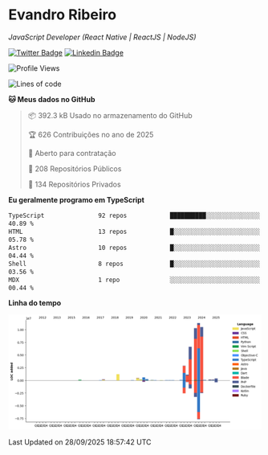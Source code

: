 # Evandro **Ribeiro**

*JavaScript Developer (React Native | ReactJS | NodeJS)*

[![Twitter Badge](https://img.shields.io/badge/-@ribeiroevandro-201B2D?style=flat-square&labelColor=201B2D&logo=twitter&logoColor=white&link=https://twitter.com/ribeiroevandro)](https://twitter.com/ribeiroevandro) 
[![Linkedin Badge](https://img.shields.io/badge/-Evandro%20Ribeiro-201B2D?style=flat-square&logo=Linkedin&logoColor=white&link=https://www.linkedin.com/in/ribeiroevandro)](https://www.linkedin.com/in/ribeiroevandro) 


<!--START_SECTION:waka-->
![Profile Views](http://img.shields.io/badge/Visualizac%C3%B5es%20do%20perfil-0-blue)

![Lines of code](https://img.shields.io/badge/Desde%20o%20Hello%20World%20eu%20escrevi-46.7%20million%20linhas%20de%20c%C3%B3digo-blue)

**🐱 Meus dados no GitHub** 

> 📦 392.3 kB Usado no armazenamento do GitHub 
 > 
> 🏆 626 Contribuições no ano de 2025
 > 
> 💼 Aberto para contratação
 > 
> 📜 208 Repositórios Públicos 
 > 
> 🔑 134 Repositórios Privados 
 > 
**Eu geralmente programo em TypeScript** 

```text
TypeScript               92 repos            ██████████░░░░░░░░░░░░░░░   40.89 % 
HTML                     13 repos            █░░░░░░░░░░░░░░░░░░░░░░░░   05.78 % 
Astro                    10 repos            █░░░░░░░░░░░░░░░░░░░░░░░░   04.44 % 
Shell                    8 repos             █░░░░░░░░░░░░░░░░░░░░░░░░   03.56 % 
MDX                      1 repo              ░░░░░░░░░░░░░░░░░░░░░░░░░   00.44 % 
```



**Linha do tempo**

![Lines of Code chart](https://raw.githubusercontent.com/ribeiroevandro/ribeiroevandro/main/assets/bar_graph.png)


 Last Updated on 28/09/2025 18:57:42 UTC
<!--END_SECTION:waka-->

